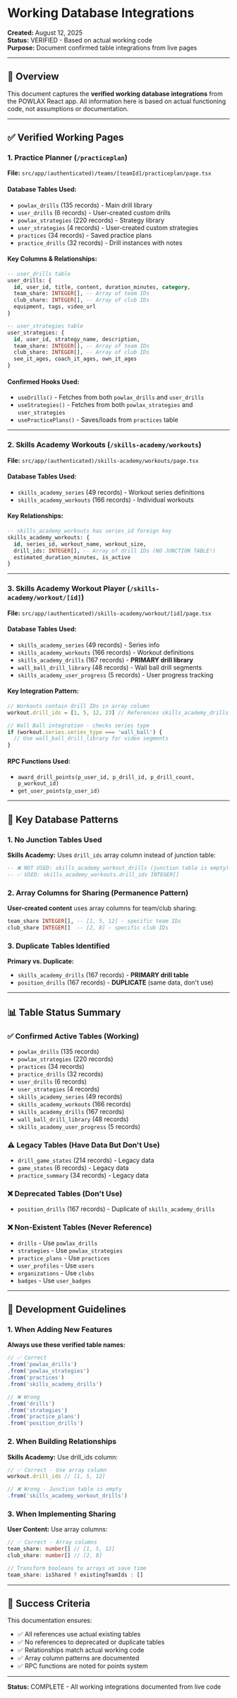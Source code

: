 # Working Database Integrations

**Created:** August 12, 2025  
**Status:** VERIFIED - Based on actual working code  
**Purpose:** Document confirmed table integrations from live pages  

---

## 🎯 Overview

This document captures the **verified working database integrations** from the POWLAX React app. All information here is based on actual functioning code, not assumptions or documentation.

---

## ✅ Verified Working Pages

### 1. Practice Planner (`/practiceplan`)

**File:** `src/app/(authenticated)/teams/[teamId]/practiceplan/page.tsx`

#### **Database Tables Used:**
- `powlax_drills` (135 records) - Main drill library
- `user_drills` (6 records) - User-created custom drills
- `powlax_strategies` (220 records) - Strategy library  
- `user_strategies` (4 records) - User-created custom strategies
- `practices` (34 records) - Saved practice plans
- `practice_drills` (32 records) - Drill instances with notes

#### **Key Columns & Relationships:**
```sql
-- user_drills table
user_drills: {
  id, user_id, title, content, duration_minutes, category,
  team_share: INTEGER[], -- Array of team IDs
  club_share: INTEGER[], -- Array of club IDs
  equipment, tags, video_url
}

-- user_strategies table  
user_strategies: {
  id, user_id, strategy_name, description,
  team_share: INTEGER[], -- Array of team IDs
  club_share: INTEGER[], -- Array of club IDs
  see_it_ages, coach_it_ages, own_it_ages
}
```

#### **Confirmed Hooks Used:**
- `useDrills()` - Fetches from both `powlax_drills` and `user_drills`
- `useStrategies()` - Fetches from both `powlax_strategies` and `user_strategies`
- `usePracticePlans()` - Saves/loads from `practices` table

---

### 2. Skills Academy Workouts (`/skills-academy/workouts`)

**File:** `src/app/(authenticated)/skills-academy/workouts/page.tsx`

#### **Database Tables Used:**
- `skills_academy_series` (49 records) - Workout series definitions
- `skills_academy_workouts` (166 records) - Individual workouts

#### **Key Relationships:**
```sql
-- skills_academy_workouts has series_id foreign key
skills_academy_workouts: {
  id, series_id, workout_name, workout_size,
  drill_ids: INTEGER[], -- Array of drill IDs (NO JUNCTION TABLE!)
  estimated_duration_minutes, is_active
}
```

---

### 3. Skills Academy Workout Player (`/skills-academy/workout/[id]`)

**File:** `src/app/(authenticated)/skills-academy/workout/[id]/page.tsx`

#### **Database Tables Used:**
- `skills_academy_series` (49 records) - Series info
- `skills_academy_workouts` (166 records) - Workout definitions
- `skills_academy_drills` (167 records) - **PRIMARY drill library**
- `wall_ball_drill_library` (48 records) - Wall ball drill segments
- `skills_academy_user_progress` (5 records) - User progress tracking

#### **Key Integration Pattern:**
```typescript
// Workouts contain drill IDs in array column
workout.drill_ids = [1, 5, 12, 23] // References skills_academy_drills.id

// Wall Ball integration - checks series type
if (workout.series.series_type === 'wall_ball') {
  // Use wall_ball_drill_library for video segments
}
```

#### **RPC Functions Used:**
- `award_drill_points(p_user_id, p_drill_id, p_drill_count, p_workout_id)`
- `get_user_points(p_user_id)`

---

## 🔑 Key Database Patterns

### 1. No Junction Tables Used

**Skills Academy:** Uses `drill_ids` array column instead of junction table:
```sql
-- ❌ NOT USED: skills_academy_workout_drills (junction table is empty)
-- ✅ USED: skills_academy_workouts.drill_ids INTEGER[]
```

### 2. Array Columns for Sharing (Permanence Pattern)

**User-created content** uses array columns for team/club sharing:
```sql
team_share INTEGER[], -- [1, 5, 12] - specific team IDs
club_share INTEGER[]  -- [2, 8] - specific club IDs
```

### 3. Duplicate Tables Identified

**Primary vs. Duplicate:**
- `skills_academy_drills` (167 records) - **PRIMARY drill table**
- `position_drills` (167 records) - **DUPLICATE** (same data, don't use)

---

## 📊 Table Status Summary

### ✅ Confirmed Active Tables (Working)
- `powlax_drills` (135 records)
- `powlax_strategies` (220 records)
- `practices` (34 records)
- `practice_drills` (32 records)
- `user_drills` (6 records)
- `user_strategies` (4 records)
- `skills_academy_series` (49 records)
- `skills_academy_workouts` (166 records)
- `skills_academy_drills` (167 records)
- `wall_ball_drill_library` (48 records)
- `skills_academy_user_progress` (5 records)

### ⚠️ Legacy Tables (Have Data But Don't Use)
- `drill_game_states` (214 records) - Legacy data
- `game_states` (6 records) - Legacy data
- `practice_summary` (34 records) - Legacy data

### ❌ Deprecated Tables (Don't Use)
- `position_drills` (167 records) - Duplicate of `skills_academy_drills`

### ❌ Non-Existent Tables (Never Reference)
- `drills` - Use `powlax_drills`
- `strategies` - Use `powlax_strategies`
- `practice_plans` - Use `practices`
- `user_profiles` - Use `users`
- `organizations` - Use `clubs`
- `badges` - Use `user_badges`

---

## 🔧 Development Guidelines

### 1. When Adding New Features

**Always use these verified table names:**
```typescript
// ✅ Correct
.from('powlax_drills')
.from('powlax_strategies') 
.from('practices')
.from('skills_academy_drills')

// ❌ Wrong
.from('drills')
.from('strategies')
.from('practice_plans')
.from('position_drills')
```

### 2. When Building Relationships

**Skills Academy:** Use drill_ids column:
```typescript
// ✅ Correct - Use array column
workout.drill_ids // [1, 5, 12]

// ❌ Wrong - Junction table is empty
.from('skills_academy_workout_drills') 
```

### 3. When Implementing Sharing

**User Content:** Use array columns:
```typescript
// ✅ Correct - Array columns
team_share: number[] // [1, 5, 12]
club_share: number[] // [2, 8]

// Transform booleans to arrays at save time
team_share: isShared ? existingTeamIds : []
```

---

## 🎯 Success Criteria

This documentation ensures:
- ✅ All references use actual existing tables
- ✅ No references to deprecated or duplicate tables
- ✅ Relationships match actual working code
- ✅ Array column patterns are documented
- ✅ RPC functions are noted for points system

---

**Status:** COMPLETE - All working integrations documented from live code